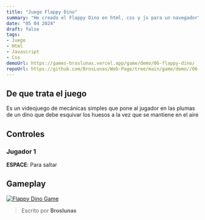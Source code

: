 ```yaml
---
title: "Juego Flappy Dino"
summary: "He creado el Flappy Dino en html, css y js para un navegador"
date: "05 04 2024"
draft: false
tags:
- Juego
- Html
- Javascript
- Css
demoUrl: https://games-broslunas.vercel.app/game/demo/06-flappy-dino/
repoUrl: https://github.com/BrosLunas/Web-Page/tree/main/game/demo//06-flappy-dino/
---
```


## De que trata el juego
Es un videojuego de mecánicas simples que pone al jugador en las plumas de un dino que debe esquivar los huesos a la vez que se mantiene en el aire

## Controles

### Jugador 1
**ESPACE**: Para saltar 

## Gameplay
[![Flappy Dino Game](/img/games/flappy-dino.png)](/video/gameplay/flappy-dino.mp4)

> Escrito por **Broslunas**